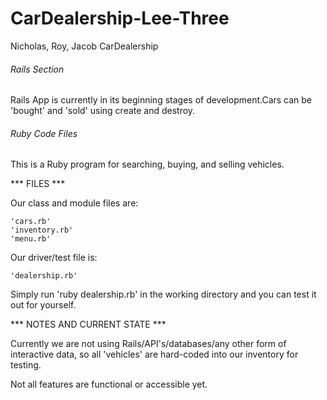 # CarDealership-Lee-Three
Nicholas, Roy, Jacob CarDealership

###### Rails Section ######

Rails App is currently in its beginning stages of development.Cars can be 'bought'
and 'sold' using create and destroy. 

###### Ruby Code Files ######

This is a Ruby program for searching, buying, and selling vehicles.

*** FILES ***

Our class and module files are:

    'cars.rb'
    'inventory.rb'
    'menu.rb'

Our driver/test file is:

    'dealership.rb'

Simply run 'ruby dealership.rb' in the working directory and you
can test it out for yourself.

*** NOTES AND CURRENT STATE ***

Currently we are not using Rails/API's/databases/any other form of
interactive data, so all 'vehicles' are hard-coded into our inventory
for testing.

Not all features are functional or accessible yet.
